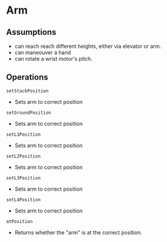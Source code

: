 # Arm

## Assumptions
* can reach reach different heights, either via elevator or arm.
* can maneouver a hand
* can rotate a wrist motor's pitch.

## Operations
`setStackPosition` 
 - Sets arm to correct position

`setGroundPosition`
 - Sets arm to correct position

`setL1Position`
 - Sets arm to correct position

`setL2Position`
 - Sets arm to correct position

`setL3Position`
 - Sets arm to correct position

`setL4Position`
 - Sets arm to correct position
 
 `atPosition`
 - Returns whether the "arm" is at the correct position.